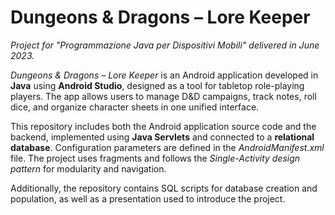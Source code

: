 # **Dungeons & Dragons – Lore Keeper** 
*Project for "Programmazione Java per Dispositivi Mobili" delivered in June 2023.*

*Dungeons & Dragons – Lore Keeper* is an Android application developed in **Java** using **Android Studio**, designed as a tool for tabletop role-playing players. The app allows users to manage D&D campaigns, track notes, roll dice, and organize character sheets in one unified interface.

This repository includes both the Android application source code and the backend, implemented using **Java Servlets** and connected to a **relational database**. Configuration parameters are defined in the *AndroidManifest.xml* file. The project uses fragments and follows the *Single-Activity design pattern* for modularity and navigation.

Additionally, the repository contains SQL scripts for database creation and population, as well as a presentation used to introduce the project.

